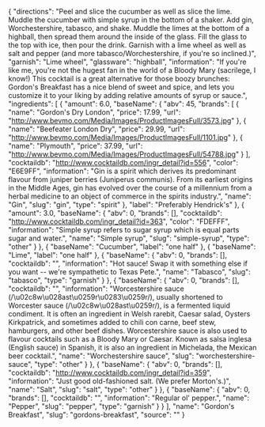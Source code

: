 {
    "directions": "Peel and slice the cucumber as well as slice the lime.  Muddle the cucumber with simple syrup in the bottom of a shaker.  Add gin, Worchestershire, tabasco, and shake.  Muddle the limes at the bottom of a highball, then spread them around the inside of the glass.  Fill the glass to the top with ice, then pour the drink.  Garnish with a lime wheel as well as salt and pepper (and more tabasco/Worchestershire, if you're so inclined.)",
    "garnish": "Lime wheel",
    "glassware": "highball",
    "information": "If you're like me, you're not the hugest fan in the world of a Bloody Mary (sacrilege, I know!)  This cocktail is a great alternative for those boozy brunches: Gordon's Breakfast has a nice blend of sweet and spice, and lets you customize it to your liking by adding relative amounts of syrup or sauce.",
    "ingredients": [
        {
            "amount": 6.0,
            "baseName": {
                "abv": 45,
                "brands": [
                    {
                        "name": "Gordon's Dry London",
                        "price": 17.99,
                        "url": "http://www.bevmo.com/Media/Images/ProductImagesFull/3573.jpg"
                    },
                    {
                        "name": "Beefeater London Dry",
                        "price": 29.99,
                        "url": "http://www.bevmo.com/Media/Images/ProductImagesFull/1101.jpg"
                    },
                    {
                        "name": "Plymouth",
                        "price": 37.99,
                        "url": "http://www.bevmo.com/Media/Images/ProductImagesFull/54788.jpg"
                    }
                ],
                "cocktaildb": "http://www.cocktaildb.com/ingr_detail?id=556",
                "color": "E6E9FF",
                "information": "Gin is a spirit which derives its predominant flavour from juniper berries (Juniperus communis). From its earliest origins in the Middle Ages, gin has evolved over the course of a millennium from a herbal medicine to an object of commerce in the spirits industry.",
                "name": "Gin",
                "slug": "gin",
                "type": "spirit"
            },
            "label": "Preferably Hendrick's"
        },
        {
            "amount": 3.0,
            "baseName": {
                "abv": 0,
                "brands": [],
                "cocktaildb": "http://www.cocktaildb.com/ingr_detail?id=363",
                "color": "FDEFFF",
                "information": "Simple syrup refers to sugar syrup which is equal parts sugar and water.",
                "name": "Simple syrup",
                "slug": "simple-syrup",
                "type": "other"
            }
        },
        {
            "baseName": "Cucumber",
            "label": "one half"
        },
        {
            "baseName": "Lime",
            "label": "one half"
        },
        {
            "baseName": {
                "abv": 0,
                "brands": [],
                "cocktaildb": "",
                "information": "Hot sauce!  Swap it with something else if you want -- we're sympathetic to Texas Pete.",
                "name": "Tabasco",
                "slug": "tabasco",
                "type": "garnish"
            }
        },
        {
            "baseName": {
                "abv": 0,
                "brands": [],
                "cocktaildb": "",
                "information": "Worcestershire sauce (/\u02c8w\u028ast\u0259r\u0283\u0259r/), usually shortened to Worcester sauce (/\u02c8w\u028ast\u0259r/), is a fermented liquid condiment. It is often an ingredient in Welsh rarebit, Caesar salad, Oysters Kirkpatrick, and sometimes added to chili con carne, beef stew, hamburgers, and other beef dishes. Worcestershire sauce is also used to flavour cocktails such as a Bloody Mary or Caesar. Known as salsa inglesa (English sauce) in Spanish, it is also an ingredient in Michelada, the Mexican beer cocktail.",
                "name": "Worchestershire sauce",
                "slug": "worchestershire-sauce",
                "type": "other"
            }
        },
        {
            "baseName": {
                "abv": 0,
                "brands": [],
                "cocktaildb": "http://www.cocktaildb.com/ingr_detail?id=359",
                "information": "Just good old-fashioned salt.  (We prefer Morton's.)",
                "name": "Salt",
                "slug": "salt",
                "type": "other"
            }
        },
        {
            "baseName": {
                "abv": 0,
                "brands": [],
                "cocktaildb": "",
                "information": "Regular ol' pepper.",
                "name": "Pepper",
                "slug": "pepper",
                "type": "garnish"
            }
        }
    ],
    "name": "Gordon's Breakfast",
    "slug": "gordons-breakfast",
    "source": ""
}